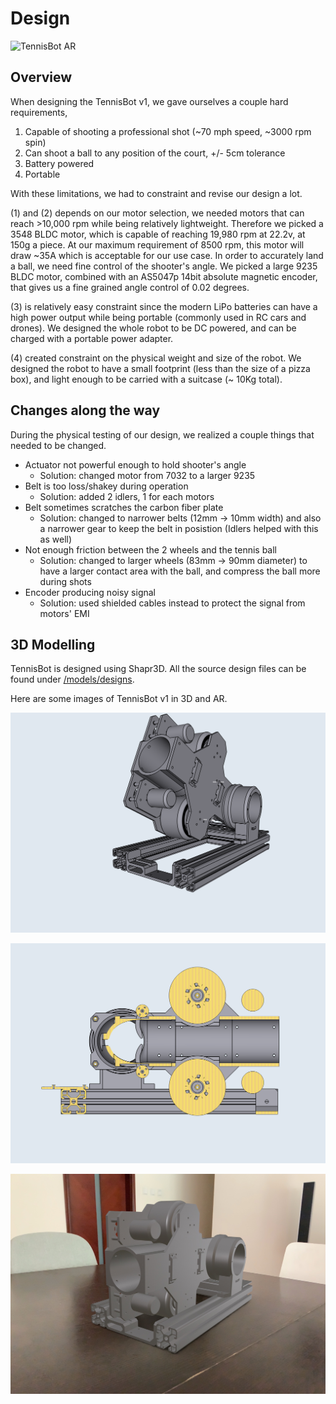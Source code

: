 # Design

![TennisBot AR](images/AR_overview.gif)

## Overview

When designing the TennisBot v1, we gave ourselves a couple hard requirements,

1. Capable of shooting a professional shot (~70 mph speed, ~3000 rpm spin)
2. Can shoot a ball to any position of the court, +/- 5cm tolerance
3. Battery powered
4. Portable

With these limitations, we had to constraint and revise our design a lot.

(1) and (2) depends on our motor selection, we needed motors that can reach >10,000 rpm while being relatively lightweight. Therefore we picked a 3548 BLDC motor, which is capable of reaching 19,980 rpm at 22.2v, at 150g a piece. At our maximum requirement of 8500 rpm, this motor will draw ~35A which is acceptable for our use case. In order to accurately land a ball, we need fine control of the shooter's angle. We picked a large 9235 BLDC motor, combined with an AS5047p 14bit absolute magnetic encoder, that gives us a fine grained angle control of 0.02 degrees.

(3) is relatively easy constraint since the modern LiPo batteries can have a high power output while being portable (commonly used in RC cars and drones). We designed the whole robot to be DC powered, and can be charged with a portable power adapter.

(4) created constraint on the physical weight and size of the robot. We designed the robot to have a small footprint (less than the size of a pizza box), and light enough to be carried with a suitcase (~ 10Kg total).

## Changes along the way

During the physical testing of our design, we realized a couple things that needed to be changed.

* Actuator not powerful enough to hold shooter's angle
  * Solution: changed motor from 7032 to a larger 9235
* Belt is too loss/shakey during operation
  * Solution: added 2 idlers, 1 for each motors
* Belt sometimes scratches the carbon fiber plate
  * Solution: changed to narrower belts (12mm -> 10mm width) and also a narrower gear to keep the belt in posistion (Idlers helped with this as well)
* Not enough friction between the 2 wheels and the tennis ball
  * Solution: changed to larger wheels (83mm -> 90mm diameter) to have a larger contact area with the ball, and compress the ball more during shots
* Encoder producing noisy signal
  * Solution: used shielded cables instead to protect the signal from motors' EMI


## 3D Modelling

TennisBot is designed using Shapr3D. All the source design files can be found under [/models/designs](../models/designs).

Here are some images of TennisBot v1 in 3D and AR.

![3D shooting position](images/3D_shooting_position.png)

![3D cross section](images/3D_cross_section_view.png)

![AR side view](images/AR_side_view.jpg)
